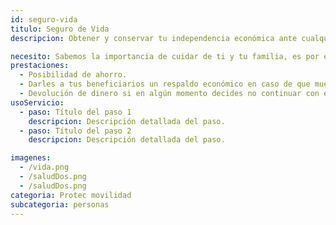 ```yaml
---
id: seguro-vida
titulo: Seguro de Vida
descripcion: Obtener y conservar tu independencia económica ante cualquier imprevisto es importante para ti​, al igual que contar con un ahorro para cumplir tus sueños ​​​y los de tus seres queridos.​ Por eso, con nuestro seguro de vida Plan vive estás tranquilo porque proteges tus ingresos, puedes contratar un fondo de ahorro para cumplir tus proyectos de corto plazo o complementarlo con el Seguro de Pensión para mantener tu calidad de vida en la etapa de retiro. Así, te aseguras de disfrutar tu vida, alcanzando todas tus metas y compartiendo la vida que deseas con tus seres queridos. Cualquier persona desde los 14 años puede adquirir su seguro de vida Plan Vive con las coberturas que más se ajustan a su momento y estilo de vida.​​​​​​

necesito: Sabemos la importancia de cuidar de ti y tu familia, es por ello que, te brindamos las mejores opciones que te permitirán disfrutar de los momentos más especiales de tu vida con tranquilidad.
prestaciones: 
  - Posibilidad de ahorro.
  - Darles a tus beneficiarios un respaldo económico en caso de que mueras.
  - Devolución de dinero si en algún momento decides no continuar con el seguro.
usoServicio:
  - paso: Título del paso 1
    descripcion: Descripción detallada del paso.
  - paso: Título del paso 2
    descripcion: Descripción detallada del paso.

imagenes:
  - /vida.png
  - /saludDos.png
  - /saludDos.png
categoria: Protec movilidad
subcategoria: personas
---
```

